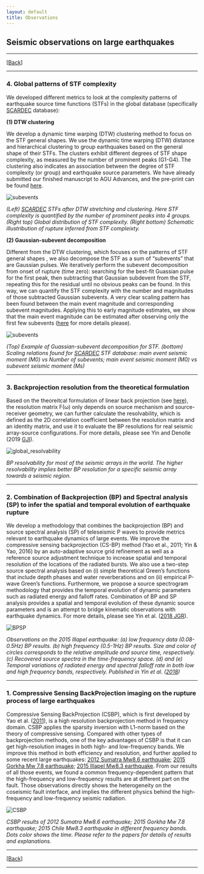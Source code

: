 ```yaml
---
layout: default
title: Observations
---
```

## Seismic observations on large earthquakes

----
[[Back](/pages/research.html)]

----

### 4. Global patterns of STF complexity
We developed different metrics to look at the complexity patterns of earthquake source time functions (STFs) in the global database (specifically [SCARDEC](http://scardec.projects.sismo.ipgp.fr/#) database): 

**(1) DTW clustering**

We develop a dynamic time warping (DTW) clustering method to focus on the STF general shapes. We use the dynamic time warping (DTW) distance and hierarchical clustering to group earthquakes based on the general shape of their STFs. The clusters exhibit different degrees of STF shape complexity, as measured by the number of prominent peaks (G1-G4). The clustering also indicates an association between the degree of STF complexity (or group) and earthquake source parameters. We have already submitted our finished manuscript to AGU Advances, and the pre-print can be found [here](10.1002/essoar.10503349.1).

![subevents](/assets/dtw_observed.png)

_(Left) [SCARDEC](http://scardec.projects.sismo.ipgp.fr/#) STFs after DTW stretching and clustering. Here STF complexity is quantified by the number of prominent peaks into 4 groups. (Right top) Global distribution of STF complexity. (Right bottom) Schematic illustribution of rupture inferred from STF compleixty._


**(2) Gaussian-subevent decomposition**

Different from the DTW clustering, which focuses on the patterns of STF general shapes , we also decompose the STF as a sum of “subevents” that are Gaussian pulses. We iteratively perform the subevent decomposition from onset of rupture (time zero): searching for the best-fit Guassian pulse for the first peak, then subtracting that Gaussian subdevent from the STF, repeating this for the residual until no obvious peaks can be found. In this way, we can quantify the STF complexity with the number and magnitudes of those subtracted Gaussian subevents. A very clear scaling pattern has been found between the main event magnitude and corresponding subevent magnitudes. Applying this to early magnitude estimates, we show that the main event magnitude can be estimated after observing only the first few subevents ([here](https://agupubs.onlinelibrary.wiley.com/doi/abs/10.1029/2019GL083093) for more details please).

![subevents](/assets/subevents.png)

_(Top) Example of Guassian-subevent decomposition for STF. (bottom) Scaling relations found for [SCARDEC](http://scardec.projects.sismo.ipgp.fr/#) STF database: main event seismic moment (M0) vs Number of subevents; main event seismic moment (M0) vs subevent seismic moment (Ms)_


----

### 3. Backprojection resolution from the theoretical formulation

Based on the theoreitcal formulation of linear back projection (see [here](/explanations.html)), the resolution matrix F(ω) only depends on source mechanism and source-receiver geometry, we can further calculate the resolvability, which is defined as the 2D correlation coefficient between the resolution matrix and an identity matrix, and use it to evaluate the BP resolutions for real seismic array-source configurations. For more details, please see Yin and Denolle (2019 [GJI](https://academic.oup.com/gji/article-abstract/217/2/729/5301380)).

![global_resolvability](/assets/global_resolvability.png)

_BP resolvability for most of the seismic arrays in the world. The higher resolvability implies better BP resolution for a specific seismic array towards a seismic region._


----

### 2. Combination of Backprojection (BP) and Spectral analysis (SP) to infer the spatial and temporal evolution of earthquake rupture

We develop a methodology that combines the backprojection (BP) and source spectral analysis (SP) of teleseismic P waves to provide metrics relevant to earthquake dynamics of large events. We improve the compressive sensing backprojection (CS-BP) method (Yao et al., 2011; Yin & Yao, 2016) by an auto-adaptive source grid refinement as well as a reference source adjustment technique to increase spatial and temporal resolution of the locations of the radiated bursts. We also use a two-step source spectral analysis based on (i) simple theoretical Green’s functions that include depth phases and water reverberations and on (ii) empirical P-wave Green’s functions. Furthermore, we propose a source spectrogram methodology that provides the temporal evolution of dynamic parameters such as radiated energy and falloff rates. Combination of BP and SP analysis provides a spatial and temporal evolution of these dynamic source parameters and is an attempt to bridge kinematic observations with earthquake dynamics. For more details, please see Yin et al. ([2018 JGR](https://agupubs.onlinelibrary.wiley.com/doi/abs/10.1002/2017JB014265)).


![BPSP](/assets/illapel.png)

_Observations on the 2015 Illapel earthquake: (a) low frequency data (0.08-0.5Hz) BP results. (b) high frequency (0.5-1Hz) BP results. Size and color of circles corresponds to the relative amplitude and source time, respectively. (c) Recovered source spectra in the time-frequency space. (d) and (e) Temporal variations of radiated energy and spectral falloff rate in both low and high frequency bands, respectively. Published in Yin et al. ([2018](https://agupubs.onlinelibrary.wiley.com/doi/abs/10.1002/2017JB014265))_


----

### 1. Compressive Sensing BackProjection imaging on the rupture process of large earthquakes

Compressive Sensing BackProjection (CSBP), which is first developed by Yao et al. ([2011](https://agupubs.onlinelibrary.wiley.com/doi/full/10.1029/2011GL049223)), is a high resolution backprojection method in frequency domain. CSBP applies the sparsity inversion with L1-norm based on the theory of compressive sensing. Compared with other types of backprojection methods, one of the key advantages of CSBP is that it can get high-resolution images in both high- and low-frequency bands.
We improve this method in both efficiency and resolution, and further applied to some recent large earthquakes: [2012 Sumatra Mw8.6 earthquake](https://academic.oup.com/gji/article/205/3/1682/656054/Rupture-and-frequency-dependent-seismic-radiation); [2015 Gorkha Mw 7.8 earthquake](http://engine.scichina.com/publisher/scp/journal/SCES/doi/10.1007/s11430-016-9006-0?slug=abstract); [2015 Illapel Mw8.3 earthquake](http://onlinelibrary.wiley.com/doi/10.1002/2015GL067381/abstract). From our results of all those events, we found a common frequency-dependent pattern that the high-frequency and low-frequency results are at different part on the fault. Those observations directly shows the heterogeneity on the coseismic fault interface, and implies the different physics behind the high-frequency and low-frequency seismic radiation. 

![CSBP](/assets/CSBP.jpg)

_CSBP results of 2012 Sumatra Mw8.6 earthquake; 2015 Gorkha Mw 7.8 earthquake; 2015 Chile Mw8.3 earthquake in different frequency bands. Dots color shows the time. Please refer to the papers for details of results and explanations._

----
[[Back](/pages/research.html)]

----